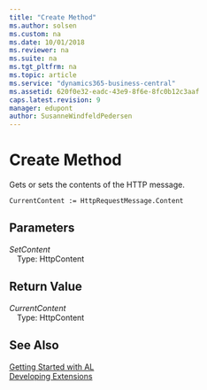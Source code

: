 ```yaml
---
title: "Create Method"
ms.author: solsen
ms.custom: na
ms.date: 10/01/2018
ms.reviewer: na
ms.suite: na
ms.tgt_pltfrm: na
ms.topic: article
ms.service: "dynamics365-business-central"
ms.assetid: 620f0e32-eadc-43e9-8f6e-8fc0b12c3aaf
caps.latest.revision: 9
manager: edupont
author: SusanneWindfeldPedersen
---
```


 

# Create Method

Gets or sets the contents of the HTTP message.

```
CurrentContent := HttpRequestMessage.Content
```

## Parameters
*SetContent*  
&emsp;Type: HttpContent

## Return Value
*CurrentContent*  
&emsp;Type: HttpContent


## See Also
[Getting Started with AL](../devenv-get-started.md)  
[Developing Extensions](../devenv-dev-overview.md)